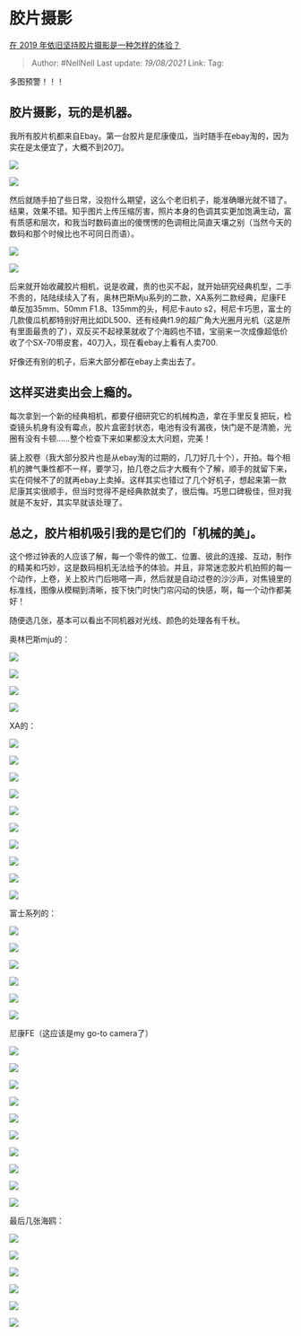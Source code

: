 # 胶片摄影
[在 2019 年依旧坚持胶片摄影是一种怎样的体验？](https://www.zhihu.com/question/318185492/answer/641652515)

> Author: #NellNell 
> Last update: *19/08/2021* 
> Link:
> Tag: 

多图预警！！！

  

  

## 胶片摄影，玩的是机器。

我所有胶片机都来自Ebay。第一台胶片是尼康傻瓜，当时随手在ebay淘的，因为实在是太便宜了，大概不到20刀。

![](https://pica.zhimg.com/50/v2-a5a53dc1267789e3787eb0c1ea49bb8b_720w.jpg?source=c8b7c179)

![](https://pica.zhimg.com/80/v2-a5a53dc1267789e3787eb0c1ea49bb8b_720w.jpg?source=c8b7c179)

然后就随手拍了些日常，没抱什么期望，这么个老旧机子，能准确曝光就不错了。结果，效果不错。知乎图片上传压缩厉害，照片本身的色调其实更加饱满生动，富有质感和层次，和我当时数码直出的傻愣愣的色调相比简直天壤之别（当然今天的数码和那个时候比也不可同日而语）。

![](https://pic2.zhimg.com/50/v2-10212be0091bcf064baacf4a65844c04_720w.jpg?source=c8b7c179)

![](https://pic2.zhimg.com/80/v2-10212be0091bcf064baacf4a65844c04_720w.jpg?source=c8b7c179)

后来就开始收藏胶片相机，说是收藏，贵的也买不起，就开始研究经典机型，二手不贵的，陆陆续续入了有，奥林巴斯Mju系列的二款，XA系列二款经典，尼康FE单反加35mm、50mm F1.8、135mm的头，柯尼卡auto s2，柯尼卡巧思，富士的几款傻瓜机都特别好用比如DL500、还有经典f1.9的超广角大光圈月光机（这是所有里面最贵的了），双反买不起禄莱就收了个海鸥也不错，宝丽来一次成像超低价收了个SX-70带皮套，40刀入，现在看ebay上看有人卖700.

好像还有别的机子，后来大部分都在ebay上卖出去了。

## 这样买进卖出会上瘾的。

每次拿到一个新的经典相机，都要仔细研究它的机械构造，拿在手里反复把玩，检查镜头机身有没有霉点，胶片盒密封状态，电池有没有漏夜，快门是不是清脆，光圈有没有卡顿……整个检查下来如果都没太大问题，完美！

装上胶卷（我大部分胶片也是从ebay淘的过期的，几刀好几十个），开拍。每个相机的脾气秉性都不一样，要学习，拍几卷之后才大概有个了解，顺手的就留下来，实在伺候不了的就再ebay上卖掉。这样其实也错过了几个好机子，想起来第一款尼康其实很顺手，但当时觉得不是经典款就卖了，很后悔。巧思口碑极佳，但对我就是不友好，其实早就该处理了。

## 总之，胶片相机吸引我的是它们的「**机械的美**」。

这个修过钟表的人应该了解，每一个零件的做工、位置、彼此的连接、互动，制作的精美和巧妙，这是数码相机无法给予的体验。并且，非常迷恋胶片机拍照的每一个动作，上卷，关上胶片门后啪嗒一声，然后就是自动过卷的沙沙声，对焦镜里的标准线，图像从模糊到清晰，按下快门时快门帘闪动的快感，啊，每一个动作都美好！

  

随便选几张，基本可以看出不同机器对光线、颜色的处理各有千秋。

奥林巴斯mju的：

![](https://pic1.zhimg.com/50/v2-a631fcb002e94220bde713dc729c3462_720w.jpg?source=c8b7c179)

![](https://pic1.zhimg.com/80/v2-a631fcb002e94220bde713dc729c3462_720w.jpg?source=c8b7c179)

![](https://pic3.zhimg.com/50/v2-bb939c6071b7e4984cfd162bdd30910f_720w.jpg?source=c8b7c179)

![](https://pic3.zhimg.com/80/v2-bb939c6071b7e4984cfd162bdd30910f_720w.jpg?source=c8b7c179)

XA的：

![](https://pic1.zhimg.com/50/v2-978fcaa05d3867e3e02728ffddcb17b8_720w.jpg?source=c8b7c179)

![](https://pic1.zhimg.com/80/v2-978fcaa05d3867e3e02728ffddcb17b8_720w.jpg?source=c8b7c179)

![](https://pic1.zhimg.com/50/v2-370696af2fdc3c2c5bcc3c9a76d2c145_720w.jpg?source=c8b7c179)

![](https://pic1.zhimg.com/80/v2-370696af2fdc3c2c5bcc3c9a76d2c145_720w.jpg?source=c8b7c179)

![](https://pic1.zhimg.com/50/v2-567cfe2e229c205a446733f598e60033_720w.jpg?source=c8b7c179)

![](https://pic1.zhimg.com/80/v2-567cfe2e229c205a446733f598e60033_720w.jpg?source=c8b7c179)

![](https://pic1.zhimg.com/50/v2-22061773fb733aac72d5cf5a9e842a48_720w.jpg?source=c8b7c179)

![](https://pic1.zhimg.com/80/v2-22061773fb733aac72d5cf5a9e842a48_720w.jpg?source=c8b7c179)

![](https://pic3.zhimg.com/50/v2-3027fb2c900ebcc0ca877cf08f8a559e_720w.jpg?source=c8b7c179)

![](https://pic3.zhimg.com/80/v2-3027fb2c900ebcc0ca877cf08f8a559e_720w.jpg?source=c8b7c179)

富士系列的：

![](https://pic2.zhimg.com/50/v2-b7c7b1146ffa5734ffdc5ed43252d697_720w.jpg?source=c8b7c179)

![](https://pic2.zhimg.com/80/v2-b7c7b1146ffa5734ffdc5ed43252d697_720w.jpg?source=c8b7c179)

![](https://pic1.zhimg.com/50/v2-04eecabceacadf2d8666e166cd6cbde5_720w.jpg?source=c8b7c179)

![](https://pic1.zhimg.com/80/v2-04eecabceacadf2d8666e166cd6cbde5_720w.jpg?source=c8b7c179)

![](https://pic3.zhimg.com/50/v2-7771d866102d3665f192781e40cf63e0_720w.jpg?source=c8b7c179)

![](https://pic3.zhimg.com/80/v2-7771d866102d3665f192781e40cf63e0_720w.jpg?source=c8b7c179)

尼康FE（这应该是my go-to camera了）

![](https://pic2.zhimg.com/50/v2-43a1adcaf329e59ec64089520354c674_720w.jpg?source=c8b7c179)

![](https://pic2.zhimg.com/80/v2-43a1adcaf329e59ec64089520354c674_720w.jpg?source=c8b7c179)

![](https://pic1.zhimg.com/50/v2-b9885c1f94f6d8e27b9b7e08fecbb2e2_720w.jpg?source=c8b7c179)

![](https://pic1.zhimg.com/80/v2-b9885c1f94f6d8e27b9b7e08fecbb2e2_720w.jpg?source=c8b7c179)

![](https://pica.zhimg.com/50/v2-9bb0bd92320747aad9f82bfe85b2f8d7_720w.jpg?source=c8b7c179)

![](https://pica.zhimg.com/80/v2-9bb0bd92320747aad9f82bfe85b2f8d7_720w.jpg?source=c8b7c179)

![](https://pic1.zhimg.com/50/v2-f25601223f6d8c7e7fdb399a6149cd91_720w.jpg?source=c8b7c179)

![](https://pic1.zhimg.com/80/v2-f25601223f6d8c7e7fdb399a6149cd91_720w.jpg?source=c8b7c179)

![](https://pic1.zhimg.com/50/v2-d74ae747d7d34fd95148efa54e3388e2_720w.jpg?source=c8b7c179)

![](https://pic1.zhimg.com/80/v2-d74ae747d7d34fd95148efa54e3388e2_720w.jpg?source=c8b7c179)

最后几张海鸥：

![](https://pic1.zhimg.com/50/v2-cf50c440dba95ccd17e15e1c8310af55_720w.jpg?source=c8b7c179)

![](https://pic1.zhimg.com/80/v2-cf50c440dba95ccd17e15e1c8310af55_720w.jpg?source=c8b7c179)

![](https://pic2.zhimg.com/50/v2-dc083c28e1bd12ae69be799a822dc85a_720w.jpg?source=c8b7c179)

![](https://pic2.zhimg.com/80/v2-dc083c28e1bd12ae69be799a822dc85a_720w.jpg?source=c8b7c179)

![](https://pic2.zhimg.com/50/v2-1f85c86ebfa1db3a7611007dfe0e6b08_720w.jpg?source=c8b7c179)

![](https://pic2.zhimg.com/80/v2-1f85c86ebfa1db3a7611007dfe0e6b08_720w.jpg?source=c8b7c179)

